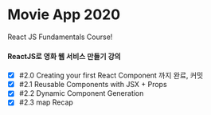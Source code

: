 #  Movie App 2020 

React JS Fundamentals Course! 


#### ReactJS로 영화 웹 서비스 만들기 강의 

-[x] \#2.0 Creating your first React Component 까지 완료, 커밋 
-[x] \#2.1 Reusable Components with JSX + Props 
-[x] \#2.2 Dynamic Component Generation 
-[x] \#2.3 map Recap
